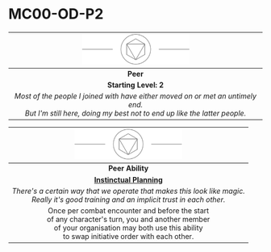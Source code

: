 # MC00-OD-P2

| <img src="../../../images/card-icons/d8.png" height="60" /> |
|:---:|
| **Peer** |
| **Starting Level: 2** |
| *Most of the people I joined with have either moved on or met an untimely end.<br>But I'm still here, doing my best not to end up like the latter people.* |

| <img src="../../../images/card-icons/d8.png" height="60" /> |
|:---:|
| **Peer Ability** |
| **[Instinctual Planning](../../../mechanics/character-features/instinctual-planning.md)** |
| *There's a certain way that we operate that makes this look like magic.<br>Really it's good training and an implicit trust in each other.* |
| Once per combat encounter and before the start<br>of any character's turn, you and another member<br>of your organisation may both use this ability<br>to swap initiative order with each other. |
